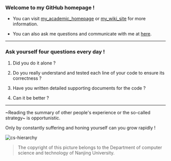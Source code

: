 
### Welcome to my GitHub homepage !

- You can visit [my_academic_homepage](https://liupj.top/academy/) or [my_wiki_site](https://liupj.top/) for more information.

- You can also ask me questions and communicate with me at [here](https://github.com/Brannua/brannua/issues/).

---

### Ask yourself four questions every day !

1. Did you do it alone ?

2. Do you really understand and tested each line of your code to ensure its correctness ?

3. Have you written detailed supporting documents for the code ?

4. Can it be better ?

---

~Reading the summary of other people's experience or the so-called strategy~ is opportunistic.

Only by constantly suffering and honing yourself can you grow rapidly !

![cs-hierarchy](https://aliyun-oss-lpj.oss-cn-qingdao.aliyuncs.com/images/mass/cs-hierarchy.jpg)

> The copyright of this picture belongs to the Department of computer science and technology of Nanjing University.
